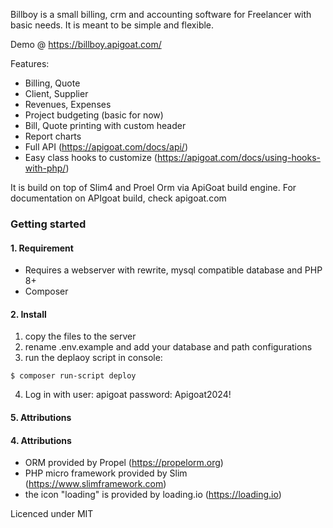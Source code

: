 Billboy is a small billing, crm and accounting software for Freelancer with basic needs.
It is meant to be simple and flexible.

Demo @ https://billboy.apigoat.com/

Features:

- Billing, Quote
- Client, Supplier
- Revenues, Expenses
- Project budgeting (basic for now)
- Bill, Quote printing with custom header
- Report charts
- Full API (https://apigoat.com/docs/api/)
- Easy class hooks to customize (https://apigoat.com/docs/using-hooks-with-php/)

It is build on top of Slim4 and Proel Orm via ApiGoat build engine.
For documentation on APIgoat build, check apigoat.com

### Getting started

#### 1. Requirement

- Requires a webserver with rewrite, mysql compatible database and PHP 8+
- Composer

#### 2. Install

1. copy the files to the server
2. rename .env.example and add your database and path configurations
3. run the deplaoy script in console:

```
$ composer run-script deploy
```

4. Log in with
   user: apigoat
   password: Apigoat2024!

#### 5. Attributions

#### 4. Attributions

- ORM provided by Propel (https://propelorm.org)
- PHP micro framework provided by Slim (https://www.slimframework.com)
- the icon "loading" is provided by loading.io (https://loading.io)

Licenced under MIT
